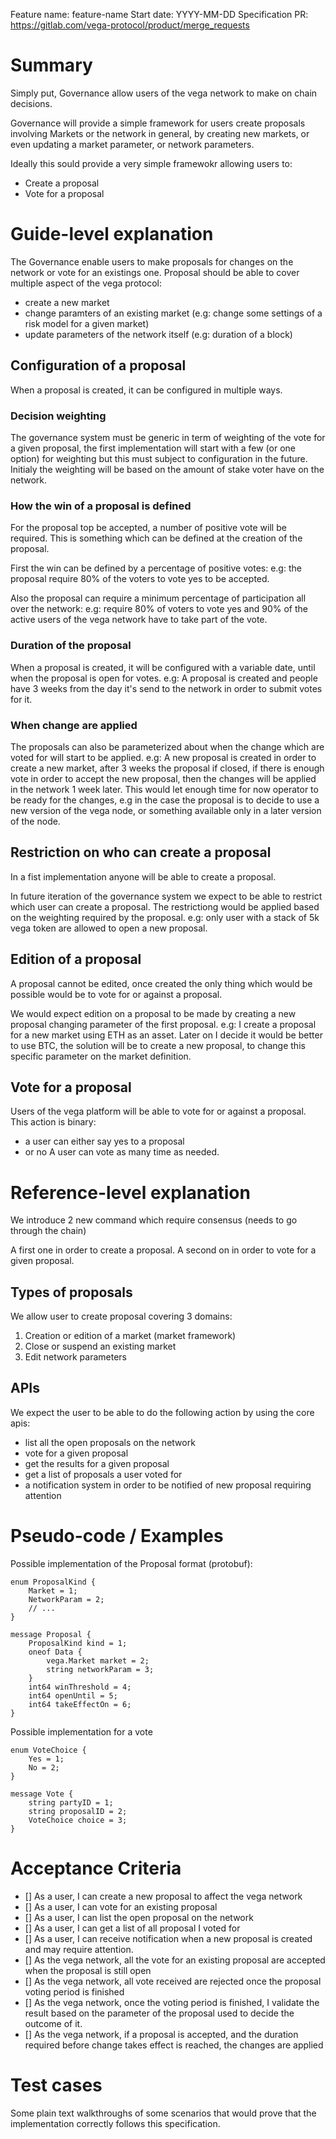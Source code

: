 Feature name: feature-name
Start date: YYYY-MM-DD
Specification PR: https://gitlab.com/vega-protocol/product/merge_requests

# Summary

Simply put, Governance allow users of the vega network to make on chain decisions.

Governance will provide a simple framework for users create proposals involving Markets or the network in general, by creating new markets,
or even updating a market parameter, or network parameters.

Ideally this sould provide a very simple framewokr allowing users to:
 - Create a proposal
 - Vote for a proposal

# Guide-level explanation

The Governance enable users to make proposals for changes on the network or vote for an existings one. Proposal should be able to cover multiple aspect of the vega protocol:
 - create a new market
 - change paramters of an existing market (e.g: change some settings of a risk model for a given market)
 - update parameters of the network itself (e.g: duration of a block)

## Configuration of a proposal
When a proposal is created, it can be configured in multiple ways.

### Decision weighting
The governance system must be generic in term of weighting of the vote for a given proposal, the first implementation will start with a few (or one option) for weighting but this must subject to configuration in the future.
Initialy the weighting will be based on the amount of stake voter have on the network.

### How the win of a proposal is defined
For the proposal top be accepted, a number of positive vote will be required.
This is something which can be defined at the creation of the proposal.

First the win can be defined by a percentage of positive votes:
e.g: the proposal require 80% of the voters to vote yes to be accepted.

Also the proposal can require a minimum percentage of participation all over the network:
e.g: require 80% of voters to vote yes and 90% of the active users of the vega network have to take part of the vote.

### Duration of the proposal
When a proposal is created, it will be configured with a variable date, until when the proposal is open for votes.
e.g: A proposal is created and people have 3 weeks from the day it's send to the network in order to submit votes for it.

### When change are applied
The proposals can also be parameterized about when the change which are voted for will start to be applied.
e.g: A new proposal is created in order to create a new market, after 3 weeks the proposal if closed, if there is enough vote
in order to accept the new proposal, then the changes will be applied in the network 1 week later.
This would let enough time for now operator to be ready for the changes, e.g in the case the proposal is to decide to use a new
version of the vega node, or something available only in a later version of the node.

## Restriction on who can create a proposal
In a fist implementation anyone will be able to create a proposal.

In future iteration of the governance system we expect to be able to restrict which user can create a proposal.
The restrictiong would be applied based on the weighting required by the proposal.
e.g: only user with a stack of 5k vega token are allowed to open a new proposal.

## Edition of a proposal
A proposal cannot be edited, once created the only thing which would be possible would be to vote for or against a proposal.

We would expect edition on a proposal to be made by creating a new proposal changing parameter of the first proposal.
e.g: I create a proposal for a new market using ETH as an asset. Later on I decide it would be better to use BTC, the solution
will be to create a new proposal, to change this specific parameter on the market definition.

## Vote for a proposal
Users of the vega platform will be able to vote for or against a proposal.
This action is binary:
 - a user can either say yes to a proposal
 - or no
 A user can vote as many time as needed.

# Reference-level explanation

We introduce 2 new command which require consensus (needs to go through the chain)

A first one in order to create a proposal.
A second on in order to vote for a given proposal.

## Types of proposals

We allow user to create proposal covering 3 domains:

1. Creation or edition of a market (market framework)
2. Close or suspend an existing market
3. Edit network parameters

## APIs

We expect the user to be able to do the following action by using the core apis:
 - list all the open proposals on the network
 - vote for a given proposal
 - get the results for a given proposal
 - get a list of proposals a user voted for
 - a notification system in order to be notified of new proposal requiring attention

# Pseudo-code / Examples

Possible implementation of the Proposal format (protobuf):
```
enum ProposalKind {
	Market = 1;
	NetworkParam = 2;
	// ...
}

message Proposal {
	ProposalKind kind = 1;
	oneof Data {
		vega.Market market = 2;
		string networkParam = 3;
	}
	int64 winThreshold = 4;
	int64 openUntil = 5;
	int64 takeEffectOn = 6;
}
```

Possible implementation for a vote
```
enum VoteChoice {
	Yes = 1;
	No = 2;
}

message Vote {
	string partyID = 1;
	string proposalID = 2;
	VoteChoice choice = 3;
}
```

# Acceptance Criteria
- [] As a user, I can create a new proposal to affect the vega network
- [] As a user, I can vote for an existing proposal
- [] As a user, I can list the open proposal on the network
- [] As a user, I can get a list of all proposal I voted for
- [] As a user, I can receive notification when a new proposal is created and may require attention.
- [] As the vega network, all the vote for an existing proposal are accepted when the proposal is still open
- [] As the vega network, all vote received are rejected once the proposal voting period is finished
- [] As the vega network, once the voting period is finished, I validate the result based on the parameter of the proposal used to decide the outcome of it.
- [] As the vega network, if a proposal is accepted, and the duration required before change takes effect is reached, the changes are applied

# Test cases
Some plain text walkthroughs of some scenarios that would prove that the implementation correctly follows this specification.
